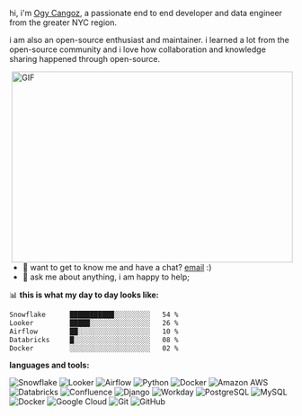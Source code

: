 hi, i'm [Ogy Cangoz](https://myportfoliobucket-ogyworld.s3.amazonaws.com/my_portfolio/index.html/), a passionate end to end developer and data engineer from the greater NYC region.

i am also an open-source enthusiast and maintainer. i learned a lot from the open-source community and i love how collaboration and knowledge sharing happened through open-source.


  <img align="right" alt="GIF" src="https://github.com/ogyWorldz/ogyWorldz/blob/main/code.gif" width="500" height="340" />
  
- 💼 want to get to know me and have a chat? [email](mailto:ocangoz2@gmail.com) :)
- 💬 ask me about anything, i am happy to help;


📊 **this is what my day to day looks like:**
<!--START_SECTION:waka-->

```txt
Snowflake      ███████████░░░░░░░░░   54 %
Looker         █████░░░░░░░░░░░░░░░   26 %
Airflow        ██░░░░░░░░░░░░░░░░░░   10 %
Databricks     █░░░░░░░░░░░░░░░░░░░   08 %
Docker         ░░░░░░░░░░░░░░░░░░░░   02 %
```




**languages and tools:**  

![Snowflake](https://img.shields.io/badge/-Snowflake-181717?style=flat-square&logo=snowflake)
![Looker](https://img.shields.io/badge/-Looker-181717?style=flat-square&logo=looker)
![Airflow](https://img.shields.io/badge/-Airflow-181717?style=flat-square&logo=Airflow)
![Python](https://img.shields.io/badge/-Python-black?style=flat-square&logo=Python)
![Docker](https://img.shields.io/badge/-Docker-black?style=flat-square&logo=docker)
![Amazon AWS](https://img.shields.io/badge/Amazon%20AWS-232F3E?style=flat-square&logo=amazon-aws)
![Databricks](https://img.shields.io/badge/-Databricks-181717?style=flat-square&logo=databricks)
![Confluence](https://img.shields.io/badge/-Confluence-181717?style=flat-square&logo=Confluence)
![Django](https://img.shields.io/badge/-Django-181717?style=flat-square&logo=Django)
![Workday](https://img.shields.io/badge/-Workday-181717?style=flat-square&logo=Workday)
![PostgreSQL](https://img.shields.io/badge/-PostgreSQL-336791?style=flat-square&logo=postgresql)
![MySQL](https://img.shields.io/badge/-MySQL-black?style=flat-square&logo=mysql)
![Docker](https://img.shields.io/badge/-Docker-black?style=flat-square&logo=docker)
![Google Cloud](https://img.shields.io/badge/Google%20Cloud-black?style=flat-square&logo=google-cloud)
![Git](https://img.shields.io/badge/-Git-black?style=flat-square&logo=git)
![GitHub](https://img.shields.io/badge/-GitHub-181717?style=flat-square&logo=github)




